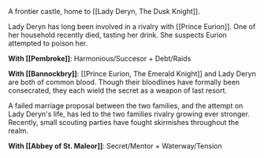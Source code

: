 A frontier castle, home to [[Lady Deryn, The Dusk Knight]].

Lady Deryn has long been involved in a rivalry with [[Prince Eurion]]. One of her household recently died, tasting her drink. She suspects Eurion attempted to poison her.

**With [[Pembroke]]**: Harmonious/Succesor + Debt/Raids

**With [[Bannockbry]]**: [[Prince Eurion, The Emerald Knight]] and Lady Deryn are both of common blood. Though their bloodlines have formally been consecrated, they each wield the secret as a weapon of last resort.

A failed marriage proposal between the two families, and the attempt on Lady Deryn's life, has led to the two families rivalry growing ever stronger. Recently, small scouting parties have fought skirmishes throughout the realm.

**With [[Abbey of St. Maleor]]**: Secret/Mentor + Waterway/Tension